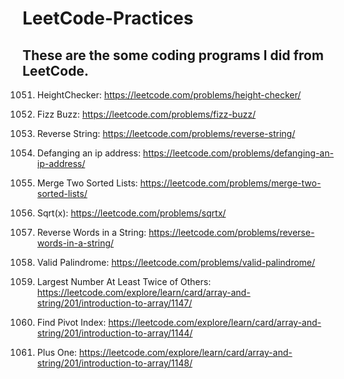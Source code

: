 # LeetCode-Practices

These are the some coding programs I did from LeetCode.
-----------------------------------------------------------------------------------------------------------------------------------------------------------------------------

1051. HeightChecker: https://leetcode.com/problems/height-checker/

412. Fizz Buzz: https://leetcode.com/problems/fizz-buzz/

344. Reverse String: https://leetcode.com/problems/reverse-string/

1108. Defanging an ip address: https://leetcode.com/problems/defanging-an-ip-address/

21. Merge Two Sorted Lists: https://leetcode.com/problems/merge-two-sorted-lists/

69. Sqrt(x): https://leetcode.com/problems/sqrtx/

151. Reverse Words in a String: https://leetcode.com/problems/reverse-words-in-a-string/

125. Valid Palindrome: https://leetcode.com/problems/valid-palindrome/

747. Largest Number At Least Twice of Others: https://leetcode.com/explore/learn/card/array-and-string/201/introduction-to-array/1147/

724. Find Pivot Index: https://leetcode.com/explore/learn/card/array-and-string/201/introduction-to-array/1144/

66. Plus One: https://leetcode.com/explore/learn/card/array-and-string/201/introduction-to-array/1148/

